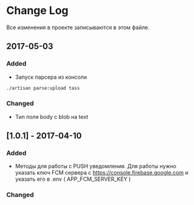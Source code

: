 # Change Log
Все изменения в проекте записываются в этом файле.

## 2017-05-03
### Added
- Запуск парсера из консоли 
```bash
./artisan parse:upload tass
```

### Changed
- Тип поля body с blob на text

## [1.0.1] - 2017-04-10
### Added
- Методы для работы с PUSH уведомления. 
Для работы нужно указать ключ FCM сервера с https://console.firebase.google.com и указать его в .env ( APP_FCM_SERVER_KEY )

### Changed